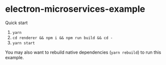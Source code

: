 # electron-microservices-example

Quick start

1. `yarn`
2. `cd renderer && npm i && npm run build && cd -`
3. `yarn start`

You may also want to rebuild native dependencies (`yarn rebuild`) to run this example.
